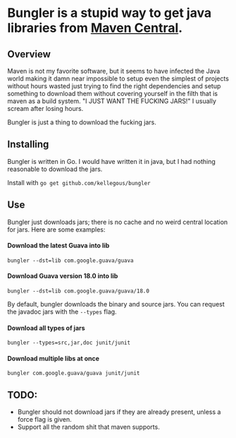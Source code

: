 # Bungler is a stupid way to get java libraries from [Maven Central](http://search.maven.org/).

## Overview
Maven is not my favorite software, but it seems to have infected the Java world
making it damn near impossible to setup even the simplest of projects without
hours wasted just trying to find the right dependencies and setup something to
download them without covering yourself in the filth that is maven as a build
system. "I JUST WANT THE FUCKING JARS!" I usually scream after losing hours.

Bungler is just a thing to download the fucking jars.

## Installing
Bungler is written in Go. I would have written it in java, but I had nothing
reasonable to download the jars.

Install with
`go get github.com/kellegous/bungler`

## Use
Bungler just downloads jars; there is no cache and no weird central location for
jars. Here are some examples:

#### Download the latest Guava into lib
```
bungler --dst=lib com.google.guava/guava
```

#### Download Guava version 18.0 into lib
```
bungler --dst=lib com.google.guava/guava/18.0
```

By default, bungler downloads the binary and source jars. You can request the
javadoc jars with the `--types` flag.

#### Download all types of jars
```
bungler --types=src,jar,doc junit/junit
```

#### Download multiple libs at once
```
bungler com.google.guava/guava junit/junit
```

## TODO:
 * Bungler should not download jars if they are already present, unless a force flag is given.
 * Support all the random shit that maven supports.
